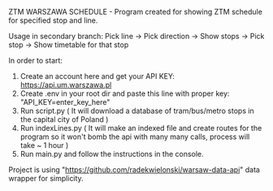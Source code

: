 ZTM WARSZAWA SCHEDULE - Program created for showing ZTM schedule for specified stop and line. 

Usage in secondary branch: Pick line -> Pick direction -> Show stops -> Pick stop -> Show timetable for that stop

In order to start: 
1. Create an account here and get your API KEY: https://api.um.warszawa.pl
2. Create .env in your root dir and paste this line with proper key:  "API_KEY=enter_key_here"
3. Run script.py ( It will download a database of tram/bus/metro stops in the capital city of Poland )
4. Run indexLines.py ( It will make an indexed file and create routes for the program so it won't bomb the api with many many calls, process will take ~ 1 hour )
5. Run main.py and follow the instructions in the console.

Project is using "https://github.com/radekwielonski/warsaw-data-api" data wrapper for simplicity. 





